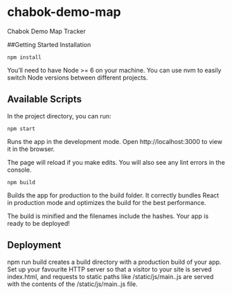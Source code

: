 # chabok-demo-map
Chabok Demo Map Tracker

##Getting Started
Installation
```$xslt
npm install
```
You’ll need to have Node >= 6 on your machine. You can use nvm to easily switch Node versions between different projects.


## Available Scripts

In the project directory, you can run:

```$xslt
npm start
```
Runs the app in the development mode.
Open http://localhost:3000 to view it in the browser.

The page will reload if you make edits.
You will also see any lint errors in the console.


```$xslt
npm build
```
Builds the app for production to the build folder.
It correctly bundles React in production mode and optimizes the build for the best performance.

The build is minified and the filenames include the hashes.
Your app is ready to be deployed!

## Deployment
npm run build creates a build directory with a production build of your app. Set up your favourite HTTP server so that a visitor to your site is served index.html, and requests to static paths like /static/js/main.<hash>.js are served with the contents of the /static/js/main.<hash>.js file.

